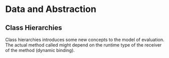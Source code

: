 # Data and Abstraction

## Class Hierarchies

Class hierarchies introduces some new concepts to the model of evaluation.
The actual method called might depend on the runtime type of the receiver of the method (dynamic binding).

